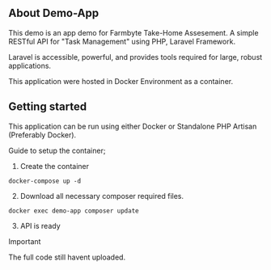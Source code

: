 ## About Demo-App

This demo is an app demo for Farmbyte Take-Home Assesement. A simple RESTful API for "Task Management" using PHP, Laravel Framework.

Laravel is accessible, powerful, and provides tools required for large, robust applications.

This application were hosted in Docker Environment as a container.

## Getting started

This application can be run using either Docker or Standalone PHP Artisan (Preferably Docker).

Guide to setup the container;
1. Create the container
```
docker-compose up -d
```
2. Download all necessary composer required files.
```
docker exec demo-app composer update
```
3. API is ready


> [!Important]
> The full code still havent uploaded.